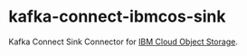 # kafka-connect-ibmcos-sink

Kafka Connect Sink Connector for [IBM Cloud Object
Storage](https://console.bluemix.net/catalog/services/cloud-object-storage).

